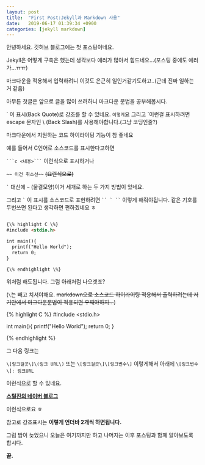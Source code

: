 ```yaml
---
layout: post
title:  "First Post:Jekyll과 Markdown 사용"
date:   2019-06-17 01:39:34 +0900
categories: [jekyll markdown]
---
```


안녕하세요. 깃허브 블로그에는 첫 포스팅이네요.

Jekyll은 어떻게 구축은 했는데 생각보다 에러가 많아서 힘드네요...(포스팅 중에도 에러가...ㅠㅠ)

마크다운을 적용해서 입력하려니 이것도 은근히 일인거같기도하고..(근데 진짜 일하는거 같음)

아무튼 첫글은 앞으로 글을 많이 쓰려하니 마크다운 문법을 공부해봅시다.

\` 이 표시(Back Quote)로 강조를 할 수 있네요. `이렇게`요
그리고 \`이런걸 표시하려면 escape 문자인 \ (Back Slash)를 사용해야합니다.(그냥 코딩인줄?)

마크다운에서 지원하는 코드 하이라이팅 기능이 참 좋네요

예를 들어서 C언어로 소스코드를 표시한다고하면 

 `````` ```c <내용>``` ``````  이런식으로 표시하거나 
 
 `~~ 이건 취소선~~`
 ~~(요런식으로)~~

`` ` `` 대신에 `~` (물결모양)이거 세개로 하는 두 가지 방법이 있네요.

그리고 `` ` `` 이 표시를 소스코드로 표현하려면 ``` `` ` `` ``` 이렇게 해줘야됩니다. 같은 기호를 두번쓰면 된다고 생각하면 편하겠네요 ㅎ

~~~markdown

{\% highlight C \%}
#include <stdio.h>

int main(){
  printf("Hello World");
  return 0;
}

{\% endhighlight \%}
~~~

위처럼 해도됩니다. 그럼 아래처럼 나오겟죠?

(`\`는 빼고 치셔야해요. ~~markdown으로 소스코드 하이라이팅 적용해서 출력하려는데 저기안에서 마크다운문법이 적용되면 우째야하지...~~)


{% highlight C %}
#include <stdio.h>

int main(){
  printf("Hello World");
  return 0;
}

{% endhighlight %}

그 다음 링크는 

`\[링크걸곳\]\(링크 URL\)` 또는 `\[링크걸곳\]\[링크변수\]` 이렇게해서 아래에 `\[링크변수\]: 링크URL`

이런식으로 할 수 있네요.

__[스틸진의 네이버 블로그](http://blog.naver.com/seongjin0526)__

이런식으로요 ㅎ

참고로 강조표시는 ____이렇게 언더바 2개씩 하면됩니다.____

그럼 밤이 늦었으니 오늘은 여기까지만 하고 나머지는 이후 포스팅과 함께 알아보도록 합시다.

__끝.__
